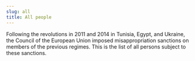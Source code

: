 ```yaml
---
slug: all
title: All people
---
```

Following the revolutions in 2011 and 2014 in Tunisia, Egypt, and Ukraine, the
Council of the European Union imposed misappropriation sanctions on members of
the previous regimes. This is the list of all persons subject to these
sanctions.
